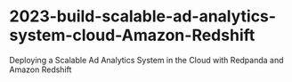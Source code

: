 # 2023-build-scalable-ad-analytics-system-cloud-Amazon-Redshift
Deploying a Scalable Ad Analytics System in the Cloud with Redpanda and Amazon Redshift

